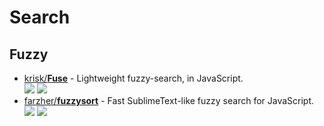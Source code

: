 # Search

## Fuzzy

- [krisk/**Fuse**](https://github.com/krisk/Fuse) - Lightweight fuzzy-search, in JavaScript.  
  ![](https://img.shields.io/github/stars/krisk/Fuse?style=social&label=Star)
  ![](https://img.shields.io/github/last-commit/krisk/Fuse?style=social&label=Update)
- [farzher/**fuzzysort**](https://github.com/farzher/fuzzysort) - Fast SublimeText-like fuzzy search for JavaScript.  
  ![](https://img.shields.io/github/stars/farzher/fuzzysort?style=social&label=Star)
  ![](https://img.shields.io/github/last-commit/farzher/fuzzysort?style=social&label=Update)
